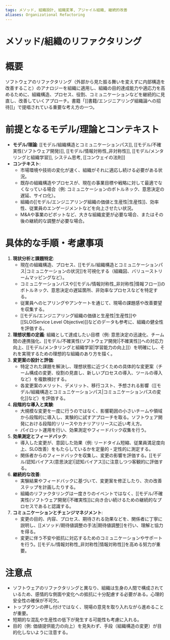 ```yaml
---
tags: メソッド, 組織設計, 組織変革, アジャイル組織, 継続的改善
aliases: Organizational Refactoring
---
```

# メソッド/組織のリファクタリング

# 概要
ソフトウェアのリファクタリング（外部から見た振る舞いを変えずに内部構造を改善すること）のアナロジーを組織に適用し、組織の目的達成能力や適応力を高めるために、組織構造、プロセス、役割、コミュニケーションなどを継続的に見直し、改善していくアプローチ。書籍「[[書籍/エンジニアリング組織論への招待]]」で提唱されている重要な考え方の一つ。

# 前提となるモデル/理論とコンテキスト
* **モデル/理論**: [[モデル/組織構造とコミュニケーションパス]], [[モデル/不確実性(ソフトウェア開発)]], [[モデル/情報対称性_非対称性]], [[モデル/メンタリングと組織学習]], システム思考, [[コンウェイの法則]]
* **コンテキスト**:
    * 市場環境や技術の変化が速く、組織がそれに適応し続ける必要がある状況。
    * 既存の組織構造やプロセスが、現在の事業目標や戦略に対して最適でなくなっている場合（例: コミュニケーションのボトルネック、意思決定の遅延、サイロ化）。
    * 組織の[[モデル/エンジニアリング組織の価値と生産性|生産性]]、効率性、従業員のエンゲージメントなどを向上させたい状況。
    * M&Aや事業のピボットなど、大きな組織変更が必要な場合、またはその後の継続的な調整が必要な場合。

# 具体的な手順・考慮事項
1.  **現状分析と課題特定**:
    * 現在の組織構造、プロセス、[[モデル/組織構造とコミュニケーションパス|コミュニケーションの状況]]を可視化する（組織図、バリューストリームマッピングなど）。
    * コミュニケーションパスや[[モデル/情報対称性_非対称性|情報フロー]]のボトルネック、意思決定の遅延箇所、非効率なプロセスなどを特定する。
    * 従業員へのヒアリングやアンケートを通じて、現場の課題感や改善要望を収集する。
    * [[モデル/エンジニアリング組織の価値と生産性|生産性]]や[[SLO(Service Level Objective)]]などのデータも参考に、組織の健全性を評価する。
2.  **理想状態の定義**: 組織として達成したい目標（例: 意思決定の迅速化、チーム間の連携強化、[[モデル/不確実性(ソフトウェア開発)|不確実性]]への対応力向上、[[モデル/メンタリングと組織学習|学習能力の向上]]）を明確にし、それを実現するための理想的な組織のあり方を描く。
3.  **変更案の設計と評価**:
    * 特定された課題を解決し、理想状態に近づくための具体的な変更案（チーム構成の変更、役割の見直し、新しいプロセスの導入、ツールの導入など）を複数検討する。
    * 各変更案のメリット、デメリット、移行コスト、予想される影響（[[モデル/組織構造とコミュニケーションパス|コミュニケーションパスの変化]]など）を評価する。
4.  **段階的な導入と実験**:
    * 大規模な変更を一度に行うのではなく、影響範囲の小さいチームや領域から段階的に導入し、実験的に試すアプローチを取る。ソフトウェア開発における段階的リリースやカナリアリリースに近い考え方。
    * パイロット運用を行い、効果測定やフィードバック収集を行う。
5.  **効果測定とフィードバック**:
    * 導入した変更が、意図した効果（例: リードタイム短縮、従業員満足度向上、SLO改善）をもたらしているかを定量的・定性的に測定する。
    * 関係者からのフィードバックを収集し、変更の影響を評価する。[[モデル/認知バイアス(意思決定)|認知バイアス]]に注意しつつ客観的に評価する。
6.  **継続的な改善**:
    * 実験結果やフィードバックに基づいて、変更案を修正したり、次の改善ステップを計画したりする。
    * 組織のリファクタリングは一度きりのイベントではなく、[[モデル/不確実性(ソフトウェア開発)|不確実性]]に向き合い続けるための継続的なプロセスであると認識する。
7.  **コミュニケーションとチェンジマネジメント**:
    * 変更の目的、内容、プロセス、期待される効果などを、関係者に丁寧に説明し、[[メソッド/期待値調整の手法|期待値調整]]を行い、理解と協力を得る。
    * 変更に伴う不安や抵抗に対応するためのコミュニケーションやサポートを行う。[[モデル/情報対称性_非対称性|情報対称性]]を高める努力が重要。

# 注意点
* ソフトウェアのリファクタリングと異なり、組織は生身の人間で構成されているため、感情的な側面や変化への抵抗に十分配慮する必要がある。心理的安全性の確保が不可欠。
* トップダウンの押し付けではなく、現場の意見を取り入れながら進めることが重要。
* 短期的な混乱や生産性の低下が発生する可能性も考慮に入れる。
* 目的（例: 価値提供能力の向上）を見失わず、手段（組織構造の変更）が目的化しないように注意する。